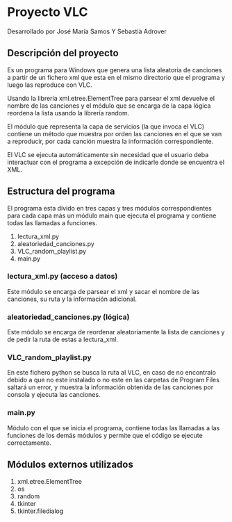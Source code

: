 # Proyecto VLC

Desarrollado por José María Samos Y Sebastià Adrover

## Descripción del proyecto

Es un programa para Windows que genera una lista aleatoria de canciones a partir de un fichero xml que esta en el mismo directorio que el programa y luego las reproduce con VLC.

Usando la librería xml.etree.ElementTree para parsear el xml devuelve el nombre de las canciones y el módulo que se encarga de la capa lógica reordena la lista usando la librería random.

El módulo que representa la capa de servicios (la que invoca el VLC) contiene un método que muestra por orden las canciones en el que se van a reproducir, por cada canción muestra la información correspondiente.

El VLC se ejecuta automáticamente sin necesidad que el usuario deba interactuar con el programa a excepción de indicarle donde se encuentra el XML.

## Estructura del programa

El programa esta divido en tres capas y tres módulos correspondientes para cada capa más un módulo main que ejecuta el programa y contiene todas las llamadas a funciones.

1. lectura_xml.py
2. aleatoriedad_canciones.py
3. VLC_random_playlist.py
4. main.py

### lectura_xml.py (acceso a datos)

Este módulo se encarga de parsear el xml y sacar el nombre de las canciones, su ruta y la información adicional.

### aleatoriedad_canciones.py (lógica)

Este módulo se encarga de reordenar aleatoriamente la lista de canciones y de pedir la ruta de estas a lectura_xml.

### VLC_random_playlist.py

En este fichero python se busca la ruta al VLC, en caso de no encontralo debido a que no este instalado o no este en las carpetas de Program Files saltará un error, y muestra la información obtenida de las canciones por consola y ejecuta las canciones.

### main.py

Módulo con el que se inicia el programa, contiene todas las llamadas a las funciones de los demás módulos y permite que el código se ejecute correctamente.

## Módulos externos utilizados

1. xml.etree.ElementTree
2. os
3. random
4. tkinter
5. tkinter.filedialog